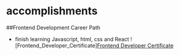 # accomplishments

##Frontend Development Career Path 
- finish learning Javascript, html, css and React
![Frontend_Developer_Certificate][Frontend Developer Certificate](https://github.com/bryanlaufly/accomplishments/blob/main/The_Frontend_Developer_Career_Path.pdf)


